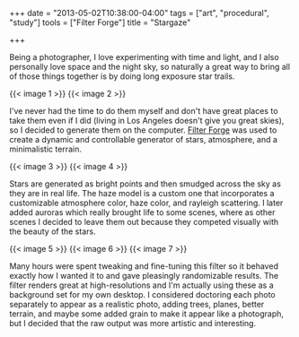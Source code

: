 +++
date = "2013-05-02T10:38:00-04:00"
tags = ["art", "procedural", "study"]
tools = ["Filter Forge"]
title = "Stargaze"

+++

Being a photographer, I love experimenting with time and light, and I also personally love space and the night sky, so naturally a great way to bring all of those things together is by doing long exposure star trails.<!--more-->

{{< image 1 >}}
{{< image 2 >}}

I've never had the time to do them myself and don't have great places to take them even if I did (living in Los Angeles doesn't give you great skies), so I decided to generate them on the computer. [Filter Forge](http://www.filterforge.com/) was used to create a dynamic and controllable generator of stars, atmosphere, and a minimalistic terrain.

{{< image 3 >}}
{{< image 4 >}}

Stars are generated as bright points and then smudged across the sky as they are in real life. The haze model is a custom one that incorporates a customizable atmosphere color, haze color, and rayleigh scattering. I later added auroras which really brought life to some scenes, where as other scenes I decided to leave them out because they competed visually with the beauty of the stars.

{{< image 5 >}}
{{< image 6 >}}
{{< image 7 >}}

Many hours were spent tweaking and fine-tuning this filter so it behaved exactly how I wanted it to and gave pleasingly randomizable results. The filter renders great at high-resolutions and I'm actually using these as a background set for my own desktop. I considered doctoring each photo separately to appear as a realistic photo, adding trees, planes, better terrain, and maybe some added grain to make it appear like a photograph, but I decided that the raw output was more artistic and interesting.
